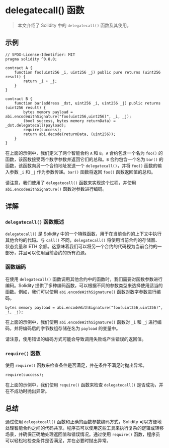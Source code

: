 # delegatecall() 函数

> 本文介绍了 Solidity 中的 `delegatecall()` 函数及其使用。

## 示例

```solidity
// SPDX-License-Identifier: MIT
pragma solidity ^0.8.0;

contract A {
    function foo(uint256 _i, uint256 _j) public pure returns (uint256 result) {
        return _i + _j;
    }
}

contract B {
    function bar(address _dst, uint256 _i, uint256 _j) public returns (uint256 result) {
        bytes memory payload = abi.encodeWithSignature("foo(uint256,uint256)", _i, _j);
        (bool success, bytes memory returnData) = _dst.delegatecall(payload);
        require(success);
        return abi.decode(returnData, (uint256));
    }
}
```

在上面的示例中，我们定义了两个智能合约 `A` 和 `B`。`A` 合约包含一个名为 `foo()` 的函数，该函数接受两个数字参数并返回它们的总和。`B` 合约包含一个名为 `bar()` 的函数，该函数向另一个合约地址发送一个 `delegatecall()`，并将 `foo()` 函数的输入参数 `_i` 和 `_j` 作为参数传递。`bar()` 函数将返回 `foo()` 函数返回值的总和。

请注意，我们使用了 `delegatecall()` 函数来实现这个过程，并使用 `abi.encodeWithSignature()` 函数对参数进行编码。

## 详解

### `delegatecall()` 函数概述

`delegatecall()` 是 Solidity 中的一个特殊函数，用于在当前合约的上下文中执行其他合约的代码。与 `call()` 不同，`delegatecall()` 将使用当前合约的存储器、状态变量和 ETH 余额。这意味着我们可以将另一个合约的代码视为当前合约的一部分，并且可以使用当前合约的所有资源。

### 函数编码

在使用 `delegatecall()` 函数调用其他合约中的函数时，我们需要对函数参数进行编码。Solidity 提供了多种编码函数，可以根据不同的参数类型来选择使用适当的函数。例如，我们可以使用 `abi.encodeWithSignature()` 函数对数字参数进行编码。

```solidity
bytes memory payload = abi.encodeWithSignature("foo(uint256,uint256)", _i, _j);
```

在上面的示例中，我们使用 `abi.encodeWithSignature()` 函数对 `_i` 和 `_j` 进行编码，并将编码后的字节数组存储在名为 `payload` 的变量中。

请注意，使用错误的编码方式可能会导致调用失败或产生错误的返回值。

### `require()` 函数

使用 `require()` 函数来检查条件是否满足，并在条件不满足时抛出异常。

```solidity
require(success);
```

在上面的示例中，我们使用 `require()` 函数来检查 `delegatecall()` 是否成功，并在不成功时抛出异常。

## 总结

通过使用 `delegatecall()` 函数和正确的函数参数编码方式，Solidity 可以方便地处理智能合约之间的代码共享。程序员可以使用这些工具来执行复杂的逻辑或转移场景，并确保正确地处理返回值和错误情况。通过使用 `require()` 函数，程序员可以轻松地检查条件是否满足，并在必要时抛出异常。